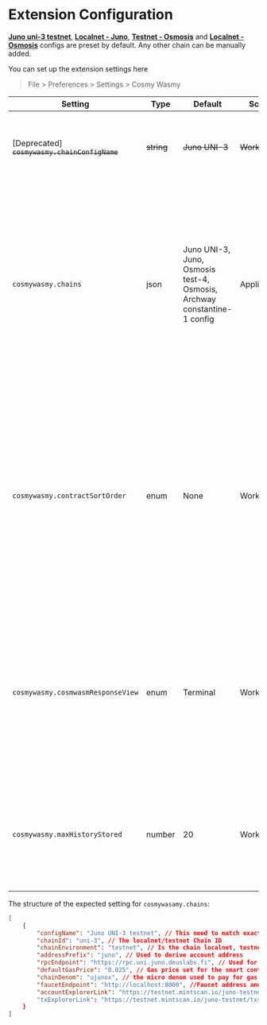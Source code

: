 
# Extension Configuration

**[Juno uni-3 testnet](https://testnet.ping.pub/juno)**, **[Localnet - Juno](https://github.com/CosmosContracts/juno/pkgs/container/juno)**, **[Testnet - Osmosis](https://docs.osmosis.zone/developing/network/explorers.html#testnet)** and **[Localnet - Osmosis](https://docs.osmosis.zone/developing/tools/localosmosis.html#what-is-localosmosis)** configs are preset by default. Any other chain can be manually added.

You can set up the extension settings here 
> File > Preferences > Settings > Cosmy Wasmy



| Setting | Type | Default  | Scope | Details |
| --------|------|----------|-------|---------|
| [Deprecated] ~~`cosmywasmy.chainConfigName`~~ | ~~string~~ | ~~Juno UNI-3~~ | ~~Workspace~~ | ~~This setting is used to select which of the given Chain configs is to be used in this workspace~~ |
| `cosmywasmy.chains`  | json   | Juno UNI-3, Juno, Osmosis test-4, Osmosis, Archway constantine-1 config | Application | This setting stores an array of JSON objects which contains the Chain config details. <br /> This setting can be expanded to include any localnet or testnet chains (_mainnet not recommended_). <br/> The structure of the expected setting is elaborated below this table  |
| `cosmywasmy.contractSortOrder` | enum   | None | Workspace | This setting controls the sorting order of the Smart Contracts in the Contract view <br /> * Alphabetical - Sort the Smart Contracts alphabetically by their label<br /> * CodeId - Sort the Smart Contracts by the Code ID<br /> * None - No explicit sorting - Maintains the order the contracts were imported in |
| `cosmywasmy.cosmwasmResponseView` | enum   | Terminal | Workspace | This setting controls where the smart contract interactions should be displayed <br /> * NewFile - Open a new dummy doc with response <br /> * Terminal -  A seperate output channel by Cosmy Wasmy in the Output view |
| `cosmywasmy.maxHistoryStored` | number | 20 | Workspace | Controls the latest number of queries and txs kept in history for easy re-execution. If set to `0` the feature is disabled and nothing is stored |


The structure of the expected setting for `cosmywasamy.chains`:
```json
[
    {
        "configName": "Juno UNI-3 testnet", // This need to match exactly the `cosmywasmy.chainConfigName` when the chain config needs to be selected
        "chainId": "uni-3", // The localnet/testnet Chain ID
        "chainEnvironment": "testnet", // Is the chain localnet, testnet or (god forbid 😨) mainnet
        "addressPrefix": "juno", // Used to derive account address
        "rpcEndpoint": "https://rpc.uni.juno.deuslabs.fi", // Used for query and tx exec of smart contracts
        "defaultGasPrice": "0.025", // Gas price set for the smart contract tx execution
        "chainDenom": "ujunox", // the micro denom used to pay for gas and to track account balance
        "faucetEndpoint": "http://localhost:8000", //Faucet address and port to request funds
        "accountExplorerLink": "https://testnet.mintscan.io/juno-testnet/account/${accountAddress}", //Block explorer url which includes '${accountAddress}' text to generate account url
        "txExplorerLink": "https://testnet.mintscan.io/juno-testnet/txs/${txHash}" // Block explorer url which includes '${txHash}' text to generate tx url
    }
]
```

